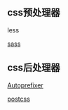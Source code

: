 ## css预处理器

less

[sass](https://www.sass.hk/guide/)



## css后处理器

[Autoprefixer](https://github.com/postcss/autoprefixer)

[postcss](https://www.postcss.com.cn/)